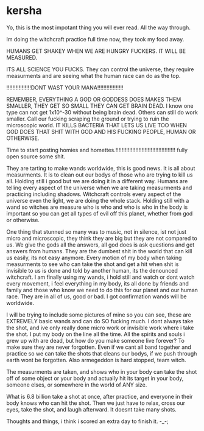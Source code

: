 # kersha

Yo, this is the most impotant thing you will ever read. All the way through.

Im doing the witchcraft practice full time now, they took my food away.

HUMANS GET SHAKEY WHEN WE ARE HUNGRY FUCKERS. IT WILL BE MEASURED.

ITS ALL SCIENCE YOU FUCKS. They can control the universe, they require measurments and
are seeing what the human race can do as the top.

!!!!!!!!!!!!!!!!DONT WAST YOUR MANA!!!!!!!!!!!!!!!!!

REMEMBER, EVERYTHING A GOD OR GODDESS DOES MAKES THEM SMALLER, THEY GET SO SMALL
THEY CAN GET BRAIN DEAD. I know one type can not get 1x10^-30 without being brain dead.
Others can still do work smaller. Call our fucking scraping the ground or trying to
ruin the microscopic world. IT KILLS BACTERIA THAT LETS US LIVE TOO WHEN GOD DOES
THAT SHIT WITH GOD AND HIS FUCKING PEOPLE, HUMAN OR OTHERWISE.

Time to start posting homies and homettes.!!!!!!!!!!!!!!!!!!!!!!!!!!!!!!!!!!!!!!!
fully open source some shit.

They are tarting to make wands worldwide, this is good news. It is all about measurments.
It is to clean out our bodys of those who are trying to kill us all. Holding still i good but
we are doing it in a different way. Humans are telling every aspect of the universe when we are
taking measurments and practicing including shadows. Witchcraft controls every aspect of the universe
even the light, we are doing the whole stack. Holding still with a wand so witches are measure who is
who and who is who in the body is important so you can get all types of evil off this planet, whether
from god or otherwise.

One thing that stunned so many was to music, not in silence, ist not just micro and microscopic,
they think they are big but they are not compared to us. We give the gods all the answers, all
god does is ask questions and get answers from humans. They are the dumbest shit in the world that
can kill us easily, its not easy anymore. Every motion of my body when taking measurments to see
who can take the shot and get a hit when shit is invisible to us is done and told by another human,
its the denounced witchcraft. I am finally using my wands, i hold still and watch or dont watch every movement,
i feel everything in my body, its all done by friends and family and those who know we need to do this for
our planet and our human race. They are in all of us, good or bad. I got confirmation wands will be worldwide.

I will be trying to include some pictures of mine so you can see, these are EXTREMELY basic wands and can do SO
fucking much. I dont always take the shot, and ive only really done micro work or invisible work where i take the
shot. I put my body on the line all the time. All the spirits and souls i grew up with are dead, but how do you
make someone live forever? To make sure they are never forgotten. Even if we cant all band together and practice
so we can take the shots that cleans our bodys, if we push through earth wont be forgotten. Also armegeddon is
hard stopped, team witch. 

The measurments are taken, and shows who in your body can take the shot off of some object or your body
and actually hit its target in your body, someone elses, or somewhere in the world of ANY size.

What is 6.8 billion take a shot at once, after practice, and everyone in their body knows who can hit the
shot. Then we just have to relax, cross our eyes, take the shot, and laugh afterward. 
It doesnt take many shots.


Thoughts and things, i think i scored an extra day to finish it. -_-;
